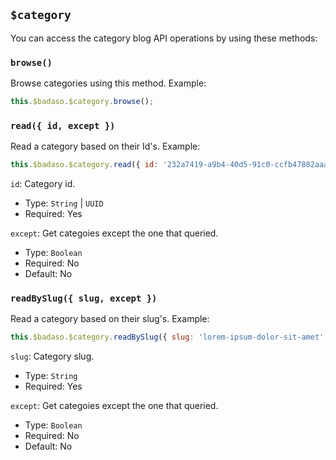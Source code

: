 ## `$category`

You can access the category blog API operations by using these methods:
### `browse()`

Browse categories using this method. Example: 
```js
this.$badaso.$category.browse();
```

### `read({ id, except })`

Read a category based on their Id's. Example: 
```js
this.$badaso.$category.read({ id: '232a7419-a9b4-40d5-91c0-ccfb47882aaa' });
```

`id`: Category id.
- Type: `String` | `UUID`
- Required: Yes

`except`: Get categoies except the one that queried.
- Type: `Boolean`
- Required: No
- Default: No

### `readBySlug({ slug, except })`

Read a category based on their slug's. Example: 
```js
this.$badaso.$category.readBySlug({ slug: 'lorem-ipsum-dolor-sit-amet' });
```

`slug`: Category slug.
- Type: `String`
- Required: Yes

`except`: Get categoies except the one that queried.
- Type: `Boolean`
- Required: No
- Default: No